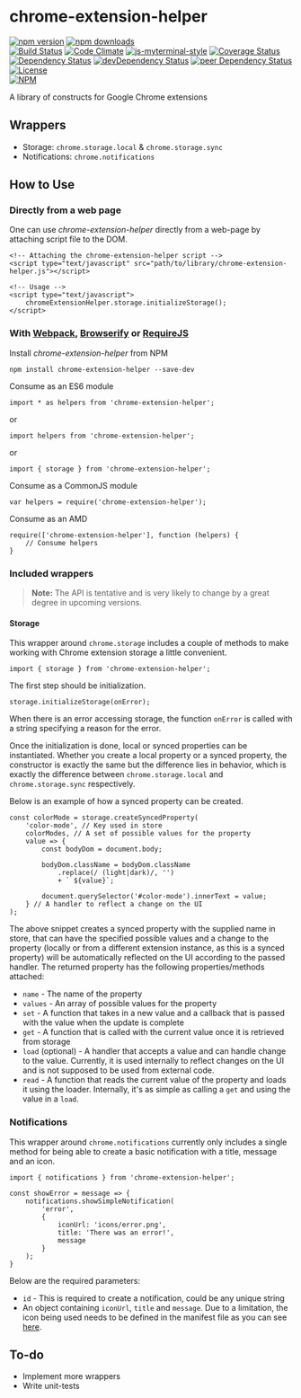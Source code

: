 # chrome-extension-helper

[![npm version](https://badge.fury.io/js/chrome-extension-helper.svg)](https://badge.fury.io/js/chrome-extension-helper)
[![npm downloads](https://img.shields.io/npm/dt/chrome-extension-helper.svg)](https://www.npmjs.com/package/chrome-extension-helper)  
[![Build Status](https://travis-ci.org/myTerminal/chrome-extension-helper.svg?branch=master)](https://travis-ci.org/myTerminal/chrome-extension-helper)
[![Code Climate](https://codeclimate.com/github/myTerminal/chrome-extension-helper.png)](https://codeclimate.com/github/myTerminal/chrome-extension-helper)
[![js-myterminal-style](https://img.shields.io/badge/code%20style-myterminal-blue.svg)](https://www.npmjs.com/package/eslint-config/myterminal)
[![Coverage Status](https://img.shields.io/coveralls/myTerminal/chrome-extension-helper.svg)](https://coveralls.io/r/myTerminal/chrome-extension-helper?branch=master)  
[![Dependency Status](https://david-dm.org/myTerminal/chrome-extension-helper.svg)](https://david-dm.org/myTerminal/chrome-extension-helper)
[![devDependency Status](https://david-dm.org/myTerminal/chrome-extension-helper/dev-status.svg)](https://david-dm.org/myTerminal/chrome-extension-helper#info=devDependencies)
[![peer Dependency Status](https://david-dm.org/myTerminal/chrome-extension-helper/peer-status.svg)](https://david-dm.org/myTerminal/chrome-extension-helper#info=peerDependencies)  
[![License](https://img.shields.io/github/license/myTerminal/chrome-extension-helper.svg)](https://opensource.org/licenses/MIT)  
[![NPM](https://nodei.co/npm/chrome-extension-helper.png?downloads=true&downloadRank=true&stars=true)](https://nodei.co/npm/chrome-extension-helper/)

A library of constructs for Google Chrome extensions

## Wrappers

* Storage: `chrome.storage.local` & `chrome.storage.sync`
* Notifications: `chrome.notifications`

## How to Use

### Directly from a web page

One can use *chrome-extension-helper* directly from a web-page by attaching script file to the DOM.

    <!-- Attaching the chrome-extension-helper script -->
    <script type="text/javascript" src="path/to/library/chrome-extension-helper.js"></script>
    
    <!-- Usage -->
    <script type="text/javascript">
        chromeExtensionHelper.storage.initializeStorage();
    </script>

### With [Webpack](https://webpack.js.org), [Browserify](http://browserify.org) or [RequireJS](http://requirejs.org)

Install *chrome-extension-helper* from NPM

    npm install chrome-extension-helper --save-dev

Consume as an ES6 module

    import * as helpers from 'chrome-extension-helper';

or

    import helpers from 'chrome-extension-helper';

or

    import { storage } from 'chrome-extension-helper';

Consume as a CommonJS module

    var helpers = require('chrome-extension-helper');

Consume as an AMD

    require(['chrome-extension-helper'], function (helpers) {
        // Consume helpers
    }

### Included wrappers

> **Note:** The API is tentative and is very likely to change by a great degree in upcoming versions.

#### Storage

This wrapper around `chrome.storage` includes a couple of methods to make working with Chrome extension storage a little convenient.

    import { storage } from 'chrome-extension-helper';

The first step should be initialization.

    storage.initializeStorage(onError);

When there is an error accessing storage, the function `onError` is called with a string specifying a reason for the error.

Once the initialization is done, local or synced properties can be instantiated. Whether you create a local property or a synced property, the constructor is exactly the same but the difference lies in behavior, which is exactly the difference between `chrome.storage.local` and `chrome.storage.sync` respectively.

Below is an example of how a synced property can be created.

    const colorMode = storage.createSyncedProperty(
        'color-mode', // Key used in store
        colorModes, // A set of possible values for the property
        value => {
            const bodyDom = document.body;

            bodyDom.className = bodyDom.className
                .replace(/ (light|dark)/, '')
                + ` ${value}`;

            document.querySelector('#color-mode').innerText = value;
        } // A handler to reflect a change on the UI
    );

The above snippet creates a synced property with the supplied name in store, that can have the specified possible values and a change to the property (locally or from a different extension instance, as this is a synced property) will be automatically reflected on the UI according to the passed handler. The returned property has the following properties/methods attached:

- `name` - The name of the property
- `values` - An array of possible values for the property
- `set` - A function that takes in a new value and a callback that is passed with the value when the update is complete
- `get` - A function that is called with the current value once it is retrieved from storage
- `load` (optional) - A handler that accepts a value and can handle change to the value. Currently, it is used internally to reflect changes on the UI and is not supposed to be used from external code.
- `read` - A function that reads the current value of the property and loads it using the loader. Internally, it's as simple as calling a `get` and using the value in a `load`.

### Notifications

This wrapper around `chrome.notifications` currently only includes a single method for being able to create a basic notification with a title, message and an icon.

    import { notifications } from 'chrome-extension-helper';

    const showError = message => {
        notifications.showSimpleNotification(
            'error',
            {
                iconUrl: 'icons/error.png',
                title: 'There was an error!',
                message
            }
        );
    }

Below are the required parameters:

- `id` - This is required to create a notification, could be any unique string
- An object containing `iconUrl`, `title` and `message`. Due to a limitation, the icon being used needs to be defined in the manifest file as you can see [here](https://github.com/myTerminal/chrome-text-stash/blob/master/src/manifest.json).

## To-do

* Implement more wrappers
* Write unit-tests
